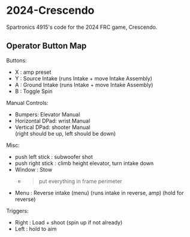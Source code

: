 # 2024-Crescendo

Spartronics 4915's code for the 2024 FRC game, Crescendo.

## Operator Button Map

Buttons:<br>
* X : amp preset <br>
* Y : Source Intake (runs Intake + move Intake Assembly) <br>
* A : Ground Intake (runs Intake + move Intake Assembly) <br>
* B : Toggle Spin <br>

Manual Controls:<br>
* Bumpers: Elevator Manual<br>
* Horizontal DPad: wrist Manual<br>
* Vertical DPad: shooter Manual<br>
(right should be up, left should be down)


Misc:
* push left stick : subwoofer shot<br>
* push right stick : climb height elevator, turn intake down<br>
* Window : Stow
  * > put everything in frame perimeter
* Menu : Reverse intake (menu) (runs intake in reverse, amp) (hold for reverse)

Triggers:
* Right : Load + shoot (spin up if not already)
* Left : hold to aim
